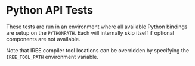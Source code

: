 # Python API Tests

These tests are run in an environment where all available Python bindings
are setup on the `PYTHONPATH`. Each will internally skip itself if optional
components are not available.

Note that IREE compiler tool locations can be overridden by specifying the
`IREE_TOOL_PATH` environment variable.
